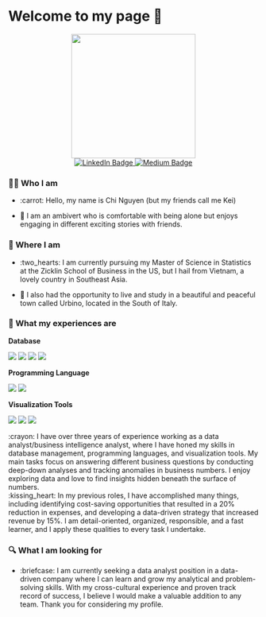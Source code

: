 <h1> 
  Welcome to my page 👋  
</h1>

<div id="header" align="center">
  <img src="https://c.tenor.com/4jYTXAKPOooAAAAM/science-girl-working-girl.gif" width="250"/>
</div>

<div id="badges" align="center">
  <a href="https://www.linkedin.com/in/chinguyenphamhai/">
    <img src="https://img.shields.io/badge/LinkedIn-blue?style=for-the-badge&logo=linkedin&logoColor=white" alt="LinkedIn Badge"/>
  </a>
  <a href="https://medium.com/@nphchi223">
    <img src="https://img.shields.io/badge/Medium-black?logo=Medium&logoColor=white&style=for-the-badge" alt="Medium Badge"/>
  </a>
 </div>

<div id="badges" align="center">
    <img src="https://komarev.com/ghpvc/?username=chinph&style=flat-square&color=blue" alt=""/>
</div>

### :woman_technologist: Who I am 
- <p> :carrot: Hello, my name is Chi Nguyen (but my friends call me Kei)  <br> 
- :eyes: I am an ambivert who is comfortable with being alone but enjoys engaging in different exciting stories with friends. </p>

### :school: Where I am
- <p> :two_hearts: I am currently pursuing my Master of Science in Statistics at the Zicklin School of Business in the US, but I hail from Vietnam, a lovely country in Southeast Asia. <br> 
- :purple_heart: I also had the opportunity to live and study in a beautiful and peaceful town called Urbino, located in the South of Italy.  </p>

### :scroll: What my experiences are 
**Database**
<p>
 
  <img src="https://img.shields.io/badge/SQLOracle-00000F?style=for-the-badge&logo=sqloracle&logoColor=white" />
  <img src="https://img.shields.io/badge/PostgreSQL-316192?style=for-the-badge&logo=postgresql&logoColor=white" />
  <img src="https://img.shields.io/badge/SQLServer-4EA94B?style=for-the-badge&logo=sqlserver&logoColor=white" />
  <img src="https://img.shields.io/badge/GoogleBigQuery-07405E?style=for-the-badge&logo=&googlebigquerylogoColor=white"/>
</p>

**Programming Language**
<p>
  <img src="https://img.shields.io/badge/Python-3776AB?style=for-the-badge&logo=python&logoColor=white" />
  <img src="https://img.shields.io/badge/R-3776AB?style=for-the-badge&logo=R&logoColor=white"/>
</p>

**Visualization Tools**
<p>
  <img src="https://img.shields.io/badge/PowerBI-3776AB?style=for-the-badge&logo=PowerBI&logoColor=white" />
  <img src="https://img.shields.io/badge/Metabase-3776AB?style=for-the-badge&logo=Metabase&logoColor=white"/>
  <img src="https://img.shields.io/badge/Holistics-3776AB?style=for-the-badge&logo=Holistics&logoColor=white"/>
</p>
<p> :crayon: I have over three years of experience working as a data analyst/business intelligence analyst, where I have honed my skills in database management, programming languages, and visualization tools. My main tasks focus on answering different business questions by conducting deep-down analyses and tracking anomalies in business numbers. I enjoy exploring data and love to find insights hidden beneath the surface of numbers. <br> 
:kissing_heart: In my previous roles, I have accomplished many things, including identifying cost-saving opportunities that resulted in a 20% reduction in expenses, and developing a data-driven strategy that increased revenue by 15%. I am detail-oriented, organized, responsible, and a fast learner, and I apply these qualities to every task I undertake. </p>

### :mag: What I am looking for
 - <p> :briefcase: I am currently seeking a data analyst position in a data-driven company where I can learn and grow my analytical and problem-solving skills. With my cross-cultural experience and proven track record of success, I believe I would make a valuable addition to any team. Thank you for considering my profile. </p> 


  


